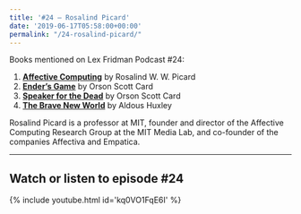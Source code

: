```yaml
---
title: '#24 – Rosalind Picard'
date: '2019-06-17T05:58:00+00:00'
permalink: "/24-rosalind-picard/"
---
```


Books mentioned on Lex Fridman Podcast #24:

1. <b><a href="https://amzn.to/3XhlsCx" target="_blank" rel="sponsored noopener noreferrer">Affective Computing</a></b> by Rosalind W. W. Picard
2. <b><a href="https://amzn.to/3OtzxJ1" target="_blank" rel="sponsored noopener noreferrer">Ender’s Game</a></b> by Orson Scott Card
3. <b><a href="https://amzn.to/3gmcZ0g" target="_blank" rel="sponsored noopener noreferrer">Speaker for the Dead</a></b> by Orson Scott Card
4. <b><a href="https://amzn.to/3ghu6QX" target="_blank" rel="sponsored noopener noreferrer">The Brave New World</a></b> by Aldous Huxley

<!--more-->

Rosalind Picard is a professor at MIT, founder and director of the Affective Computing Research Group at the MIT Media Lab, and co-founder of the companies Affectiva and Empatica.

- - - - - -

## Watch or listen to episode #24

{% include youtube.html id='kq0VO1FqE6I' %}